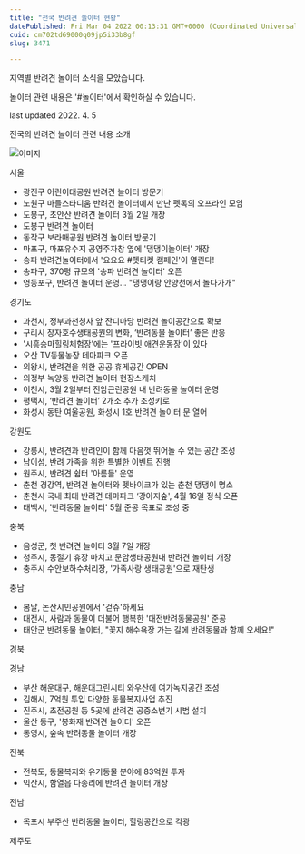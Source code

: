 ```yaml
---
title: "전국 반려견 놀이터 현황"
datePublished: Fri Mar 04 2022 00:13:31 GMT+0000 (Coordinated Universal Time)
cuid: cm702td69000q09jp5i33b8gf
slug: 3471

---
```



지역별 반려견 놀이터 소식을 모았습니다.

놀이터 관련 내용은 '#놀이터'에서 확인하실 수 있습니다.

last updated 2022. 4. 5

전국의 반려견 놀이터 관련 내용 소개

![이미지](https://cdn.hashnode.com/res/hashnode/image/upload/v1739253814012/2da53267-ae81-4fd2-b2f5-9cfc1471c76e.jpeg)

서울

- 광진구 어린이대공원 반려견 놀이터 방문기
- 노원구 마들스타디움 반려견 놀이터에서 만난 펫톡의 오프라인 모임
- 도봉구, 초안산 반려견 놀이터 3월 2일 개장
- 도봉구 반려견 놀이터
- 동작구 보라매공원 반려견 놀이터 방문기
- 마포구, 마포유수지 공영주자창 옆에 '댕댕이놀이터' 개장
- 송파 반려견놀이터에서 '요요요 #펫티켓 캠페인'이 열린다!
- 송파구, 370평 규모의 '송파 반려견 놀이터' 오픈
- 영등포구, 반려견 놀이터 운영... "댕댕이랑 안양천에서 놀다가개"

경기도

- 과천시, 정부과천청사 앞 잔디마당 반려견 놀이공간으로 확보
- 구리시 장자호수생태공원의 변화, ‘반려동물 놀이터’ 좋은 반응
- '시흥승마힐링체험장'에는 '프라이빗 애견운동장'이 있다
- 오산 TV동물농장 테마파크 오픈
- 의왕시, 반려견을 위한 공공 휴게공간 OPEN
- 의정부 녹양동 반려견 놀이터 현장스케치
- 이천시, 3월 2일부터 진암근린공원 내 반려동물 놀이터 운영
- 평택시, ‘반려견 놀이터’ 2개소 추가 조성키로
- 화성시 동탄 여울공원, 화성시 1호 반려견 놀이터 문 열어

강원도

- 강릉시, 반려견과 반려인이 함께 마음껏 뛰어놀 수 있는 공간 조성
- 남이섬, 반려 가족을 위한 특별한 이벤트 진행
- 원주시, 반려견 쉼터 '아름들' 운영
- 춘천 경강역, 반려견 놀이터와 펫바이크가 있는 춘천 댕댕이 명소
- 춘천시 국내 최대 반려견 테마파크 ‘강아지숲', 4월 16일 정식 오픈
- 태백시, '반려동물 놀이터' 5월 준공 목표로 조성 중

​충북

- 음성군, 첫 반려견 놀이터 3월 7일 개장
- 청주시, 동절기 휴장 마치고 문암생태공원내 반려견 놀이터 개장
- 충주시 수안보하수처리장, '가족사랑 생태공원'으로 재탄생

충남

- 봄날, 논산시민공원에서 '걷쥬'하세요
- 대전시, 사람과 동물이 더불어 행복한 '대전반려동물공원' 준공
- 태안군 반려동물 놀이터, "꽃지 해수욕장 가는 길에 반려동물과 함께 오세요!"

경북

경남

- 부산 해운대구, 해운대그린시티 와우산에 여가녹지공간 조성
- 김해시, 7억원 투입 다양한 동물복지사업 추진
- 진주시, 초전공원 등 5곳에 반려견 공중소변기 시범 설치
- 울산 동구, '봉화재 반려견 놀이터' 오픈
- 통영시, 숲속 반려동물 놀이터 개장

전북

- 전북도, 동물복지와 유기동물 분야에 83억원 투자
- 익산시, 함열읍 다송리에 반려견 놀이터 개장

전남

- 목포시 부주산 반려동물 놀이터, 힐링공간으로 각광

제주도